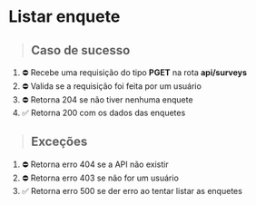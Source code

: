 # Listar enquete

> ## Caso de sucesso
1. ⛔️ Recebe uma requisição do tipo **PGET** na rota **api/surveys**
2. ⛔️ Valida se a requisição foi feita por um usuário
3. ⛔️ Retorna 204 se não tiver nenhuma enquete
3. ✅ Retorna 200 com os dados das enquetes

> ## Exceções
1. ⛔️ Retorna erro 404 se a API não existir
2. ⛔️ Retorna erro 403 se não for um usuário
3. ✅ Retorna erro 500 se der erro ao tentar listar as enquetes

